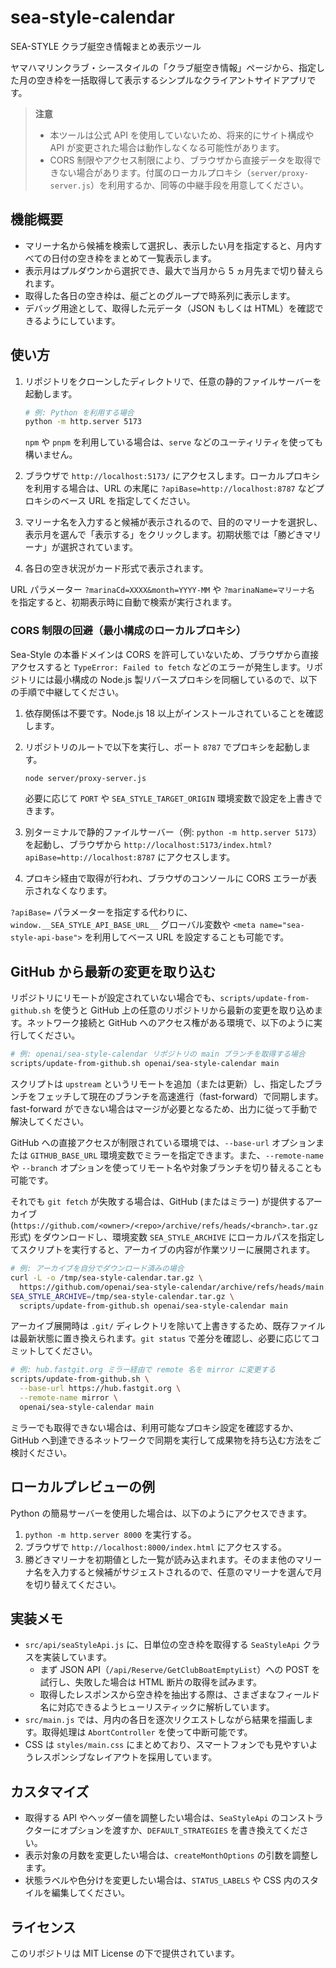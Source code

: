 # sea-style-calendar

SEA-STYLE クラブ艇空き情報まとめ表示ツール

ヤマハマリンクラブ・シースタイルの「クラブ艇空き情報」ページから、指定した月の空き枠を一括取得して表示するシンプルなクライアントサイドアプリです。

> **注意**
> - 本ツールは公式 API を使用していないため、将来的にサイト構成や API が変更された場合は動作しなくなる可能性があります。
> - CORS 制限やアクセス制限により、ブラウザから直接データを取得できない場合があります。付属のローカルプロキシ（`server/proxy-server.js`）を利用するか、同等の中継手段を用意してください。

## 機能概要

- マリーナ名から候補を検索して選択し、表示したい月を指定すると、月内すべての日付の空き枠をまとめて一覧表示します。
- 表示月はプルダウンから選択でき、最大で当月から 5 ヵ月先まで切り替えられます。
- 取得した各日の空き枠は、艇ごとのグループで時系列に表示します。
- デバッグ用途として、取得した元データ（JSON もしくは HTML）を確認できるようにしています。

## 使い方

1. リポジトリをクローンしたディレクトリで、任意の静的ファイルサーバーを起動します。

   ```bash
   # 例: Python を利用する場合
   python -m http.server 5173
   ```

   `npm` や `pnpm` を利用している場合は、`serve` などのユーティリティを使っても構いません。

2. ブラウザで `http://localhost:5173/` にアクセスします。ローカルプロキシを利用する場合は、URL の末尾に `?apiBase=http://localhost:8787` などプロキシのベース URL を指定してください。
3. マリーナ名を入力すると候補が表示されるので、目的のマリーナを選択し、表示月を選んで「表示する」をクリックします。初期状態では「勝どきマリーナ」が選択されています。
4. 各日の空き状況がカード形式で表示されます。

URL パラメーター `?marinaCd=XXXX&month=YYYY-MM` や `?marinaName=マリーナ名` を指定すると、初期表示時に自動で検索が実行されます。

### CORS 制限の回避（最小構成のローカルプロキシ）

Sea-Style の本番ドメインは CORS を許可していないため、ブラウザから直接アクセスすると `TypeError: Failed to fetch` などのエラーが発生します。リポジトリには最小構成の Node.js 製リバースプロキシを同梱しているので、以下の手順で中継してください。

1. 依存関係は不要です。Node.js 18 以上がインストールされていることを確認します。
2. リポジトリのルートで以下を実行し、ポート `8787` でプロキシを起動します。

   ```bash
   node server/proxy-server.js
   ```

   必要に応じて `PORT` や `SEA_STYLE_TARGET_ORIGIN` 環境変数で設定を上書きできます。

3. 別ターミナルで静的ファイルサーバー（例: `python -m http.server 5173`）を起動し、ブラウザから `http://localhost:5173/index.html?apiBase=http://localhost:8787` にアクセスします。

4. プロキシ経由で取得が行われ、ブラウザのコンソールに CORS エラーが表示されなくなります。

`?apiBase=` パラメーターを指定する代わりに、`window.__SEA_STYLE_API_BASE_URL__` グローバル変数や `<meta name="sea-style-api-base">` を利用してベース URL を設定することも可能です。

## GitHub から最新の変更を取り込む

リポジトリにリモートが設定されていない場合でも、`scripts/update-from-github.sh` を使うと GitHub 上の任意のリポジトリから最新の変更を取り込めます。ネットワーク接続と GitHub へのアクセス権がある環境で、以下のように実行してください。

```bash
# 例: openai/sea-style-calendar リポジトリの main ブランチを取得する場合
scripts/update-from-github.sh openai/sea-style-calendar main
```

スクリプトは `upstream` というリモートを追加（または更新）し、指定したブランチをフェッチして現在のブランチを高速進行（fast-forward）で同期します。fast-forward ができない場合はマージが必要となるため、出力に従って手動で解決してください。

GitHub への直接アクセスが制限されている環境では、`--base-url` オプションまたは `GITHUB_BASE_URL` 環境変数でミラーを指定できます。また、`--remote-name` や `--branch` オプションを使ってリモート名や対象ブランチを切り替えることも可能です。

それでも `git fetch` が失敗する場合は、GitHub (またはミラー) が提供するアーカイブ (`https://github.com/<owner>/<repo>/archive/refs/heads/<branch>.tar.gz` 形式) をダウンロードし、環境変数 `SEA_STYLE_ARCHIVE` にローカルパスを指定してスクリプトを実行すると、アーカイブの内容が作業ツリーに展開されます。

```bash
# 例: アーカイブを自分でダウンロード済みの場合
curl -L -o /tmp/sea-style-calendar.tar.gz \
  https://github.com/openai/sea-style-calendar/archive/refs/heads/main.tar.gz
SEA_STYLE_ARCHIVE=/tmp/sea-style-calendar.tar.gz \
  scripts/update-from-github.sh openai/sea-style-calendar main
```

アーカイブ展開時は `.git/` ディレクトリを除いて上書きするため、既存ファイルは最新状態に置き換えられます。`git status` で差分を確認し、必要に応じてコミットしてください。

```bash
# 例: hub.fastgit.org ミラー経由で remote 名を mirror に変更する
scripts/update-from-github.sh \
  --base-url https://hub.fastgit.org \
  --remote-name mirror \
  openai/sea-style-calendar main
```

ミラーでも取得できない場合は、利用可能なプロキシ設定を確認するか、GitHub へ到達できるネットワークで同期を実行して成果物を持ち込む方法をご検討ください。

## ローカルプレビューの例

Python の簡易サーバーを使用した場合は、以下のようにアクセスできます。

1. `python -m http.server 8000` を実行する。
2. ブラウザで `http://localhost:8000/index.html` にアクセスする。
3. 勝どきマリーナを初期値とした一覧が読み込まれます。そのまま他のマリーナ名を入力すると候補がサジェストされるので、任意のマリーナを選んで月を切り替えてください。

## 実装メモ

- `src/api/seaStyleApi.js` に、日単位の空き枠を取得する `SeaStyleApi` クラスを実装しています。
  - まず JSON API（`/api/Reserve/GetClubBoatEmptyList`）への POST を試行し、失敗した場合は HTML 断片の取得を試みます。
  - 取得したレスポンスから空き枠を抽出する際は、さまざまなフィールド名に対応できるようヒューリスティックに解析しています。
- `src/main.js` では、月内の各日を逐次リクエストしながら結果を描画します。取得処理は `AbortController` を使って中断可能です。
- CSS は `styles/main.css` にまとめており、スマートフォンでも見やすいようレスポンシブなレイアウトを採用しています。

## カスタマイズ

- 取得する API やヘッダー値を調整したい場合は、`SeaStyleApi` のコンストラクターにオプションを渡すか、`DEFAULT_STRATEGIES` を書き換えてください。
- 表示対象の月数を変更したい場合は、`createMonthOptions` の引数を調整します。
- 状態ラベルや色分けを変更したい場合は、`STATUS_LABELS` や CSS 内のスタイルを編集してください。

## ライセンス

このリポジトリは MIT License の下で提供されています。
